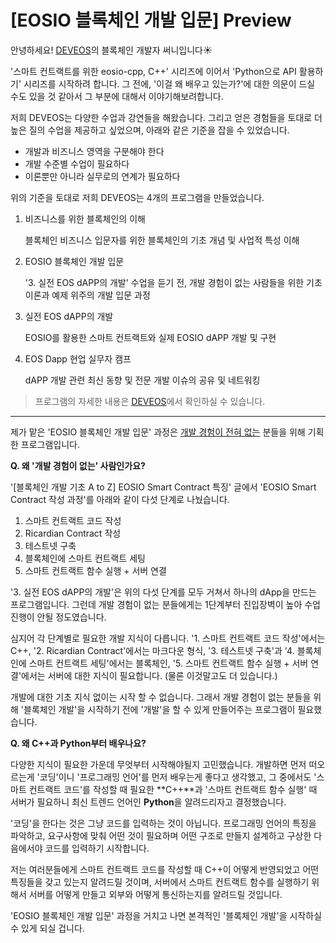 # [EOSIO 블록체인 개발 입문] Preview

안녕하세요! [DEVEOS](https://deveos.org/)의 블록체인 개발자 써니입니다☀️



'스마트 컨트랙트를 위한 eosio-cpp, C++' 시리즈에 이어서 'Python으로 API 활용하기' 시리즈를 시작하려 합니다. 그 전에, '이걸 왜 배우고 있는가?'에 대한 의문이 드실 수도 있을 것 같아서 그 부분에 대해서 이야기해보려합니다. 



저희 DEVEOS는 다양한 수업과 강연들을 해왔습니다. 그리고 얻은 경험들을 토대로 더 높은 질의 수업을 제공하고 싶었으며, 아래와 같은 기준을 잡을 수 있었습니다.

- 개발과 비즈니스 영역을 구분해야 한다
- 개발 수준별 수업이 필요하다
- 이론뿐만 아니라 실무로의 연계가 필요하다



위의 기준을 토대로 저희 DEVEOS는 4개의 프로그램을 만들었습니다.

1. 비즈니스를 위한 블록체인의 이해

   블록체인 비즈니스 입문자를 위한 블록체인의 기초 개념 및 사업적 특성 이해

2. EOSIO 블록체인 개발 입문

   '3. 실전 EOS dAPP의 개발' 수업을 듣기 전, 개발 경험이 없는 사람들을 위한 기초 이론과 예제 위주의 개발 입문 과정

3. 실전 EOS dAPP의 개발

   EOSIO를 활용한 스마트 컨트랙트와 실제 EOSIO dAPP 개발 및 구현

4. EOS Dapp 현업 실무자 캠프

   dAPP 개발 관련 최신 동향 및 전문 개발 이슈의 공유 및 네트워킹

> 프로그램의 자세한 내용은 [DEVEOS](https://deveos.org/)에서 확인하실 수 있습니다.





---



제가 맡은 'EOSIO 블록체인 개발 입문' 과정은 <u>개발 경험이 전혀 없는</u> 분들을 위해 기획한 프로그램입니다.



**Q. 왜 '개발 경험이 없는' 사람인가요?**

'[블록체인 개발 기초 A to Z] EOSIO Smart Contract 특징' 글에서 'EOSIO Smart Contract 작성 과정'를 아래와 같이 다섯 단계로 나눴습니다.

1. 스마트 컨트랙트 코드 작성 
2. Ricardian Contract 작성
3. 테스트넷 구축
4. 블록체인에 스마트 컨트랙트 세팅
5. 스마트 컨트랙트 함수 실행 + 서버 연결



'3. 실전 EOS dAPP의 개발'은 위의 다섯 단계를 모두 거쳐서 하나의 dApp을 만드는 프로그램입니다. 그런데 개발 경험이 없는 분들에게는 1단계부터 진입장벽이 높아 수업 진행이 안될 정도였습니다.

심지어 각 단계별로 필요한 개발 지식이 다릅니다. '1. 스마트 컨트랙트 코드 작성'에서는 C++, '2. Ricardian Contract'에서는 마크다운 형식, '3. 테스트넷 구축'과 '4. 블록체인에 스마트 컨트랙트 세팅'에서는 블록체인, '5. 스마트 컨트랙트 함수 실행 + 서버 연결'에서는 서버에 대한 지식이 필요합니다. (물론 이것말고도 더 있습니다.)



개발에 대한 기초 지식 없이는 시작 할 수 없습니다. 그래서 개발 경험이 없는 분들을 위해 '블록체인 개발'을 시작하기 전에 '개발'을 할 수 있게 만들어주는 프로그램이 필요했습니다.





**Q. 왜 C++과 Python부터 배우나요?**

다양한 지식이 필요한 가운데 무엇부터 시작해야될지 고민했습니다. 개발하면 먼저 떠오르는게 '코딩'이니 '프로그래밍 언어'를 먼저 배우는게 좋다고 생각했고, 그 중에서도 '스마트 컨트랙트 코드'를 작성할 때 필요한 **C++**과 '스마트 컨트랙트 함수 실행' 때 서버가 필요하니 최신 트렌드 언어인 **Python**을 알려드리자고 결정했습니다.



'코딩'을 한다는 것은 그냥 코드를 입력하는 것이 아닙니다. 프로그래밍 언어의 특징을 파악하고, 요구사항에 맞춰 어떤 것이 필요하며 어떤 구조로 만들지 설계하고 구상한 다음에서야 코드를 입력하기 시작합니다.



저는 여러분들에게 스마트 컨트랙트 코드를 작성할 때 C++이 어떻게 반영되었고 어떤 특징들을 갖고 있는지 알려드릴 것이며, 서버에서 스마트 컨트랙트 함수를 실행하기 위해서 서버를 어떻게 만들고 외부와 어떻게 통신하는지를 알려드릴 것입니다. 

'EOSIO 블록체인 개발 입문' 과정을 거치고 나면 본격적인 '블록체인 개발'을 시작하실 수 있게 되실 겁니다.

